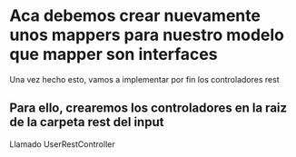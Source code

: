 # Aca debemos crear nuevamente unos mappers para nuestro modelo que mapper son interfaces

Una vez hecho esto, vamos a implementar por fin los controladores rest
## Para ello, crearemos los controladores en la raiz de la carpeta rest del input
Llamado UserRestController